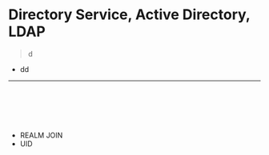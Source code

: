 # Directory Service, Active Directory, LDAP
> d
* dd 

<hr>
<br>

##
#### 

<br>

###
* REALM JOIN
* UID

